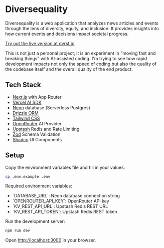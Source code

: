 # Diversequality

Diversequality is a web application that analyzes news articles and events through the lens of diversity, equity, and inclusion. It provides insights into how current events and decisions impact societal progress.

[Try out the live version at dvrst.io](https://dvrst.io)

This is not just a personal project; it is an experiment in "moving fast and breaking things" with AI-assisted coding. I'm trying to see how rapid development impacts not only the speed of coding but also the quality of the codebase itself and the overall quality of the end product.

## Tech Stack

- [Next.js](https://nextjs.org/) with App Router
- [Vercel AI SDK](https://sdk.vercel.ai/)
- [Neon](https://neon.tech/) database (Serverless Postgres)
- [Drizzle ORM](https://orm.drizzle.team/)
- [Tailwind CSS](https://tailwindcss.com/)
- [OpenRouter](https://openrouter.ai/) AI Provider
- [Upstash](https://upstash.com/) Redis and Rate Limiting
- [Zod](https://zod.dev/) Schema Validation
- [Shadcn](https://ui.shadcn.com/) UI Components

## Setup

Copy the environment variables file and fill in your values:

```bash
cp .env.example .env
```

Required environment variables:

- \`DATABASE_URL\`: Neon database connection string
- \`OPENROUTER_API_KEY\`: OpenRouter API key
- \`KV_REST_API_URL\`: Upstash Redis REST URL
- \`KV_REST_API_TOKEN\`: Upstash Redis REST token

Run the development server:

```bash
npm run dev
```

Open [http://localhost:3000](http://localhost:3000) in your browser.
